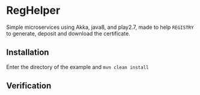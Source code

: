 # RegHelper

Simple microservices using Akka, java8, and play2.7, made to help `REGISTRY` to generate, deposit and download the certificate.


## Installation

Enter the directory of the example and `mvn clean install`

## Verification

